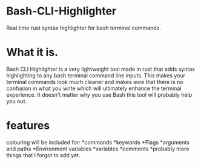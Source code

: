 # Bash-CLI-Highlighter
Real time rust syntax highlighter for bash terminal commands.

# What it is.
Bash CLI Highlighter is a very lightweight tool made in rust that adds syntax highlighting to any bash terminal command line inputs. This makes your terminal commands look much cleaner and makes sure that there is no confusion in what you write which will ultimately enhance the terminal experience. It doesn't matter why you use Bash this tool will probably help you out.

# features
colouring will be included for:
*commands
*keywords
*Flags
*arguments and paths
*Environment variables
*variables
*comments
*probably more things that I forgot to add yet.
